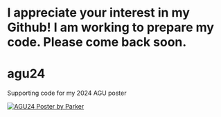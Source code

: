 # I appreciate your interest in my Github! I am working to prepare my code. Please come back soon. 

# agu24
Supporting code for my 2024 AGU poster

[![AGU24 Poster by Parker](https://drive.usercontent.google.com/download?id=1svHRAEDcdqEr1MralLeZGncD-gbIQLlD)](https://drive.google.com/file/d/1svHRAEDcdqEr1MralLeZGncD-gbIQLlD/view?usp=sharing)
